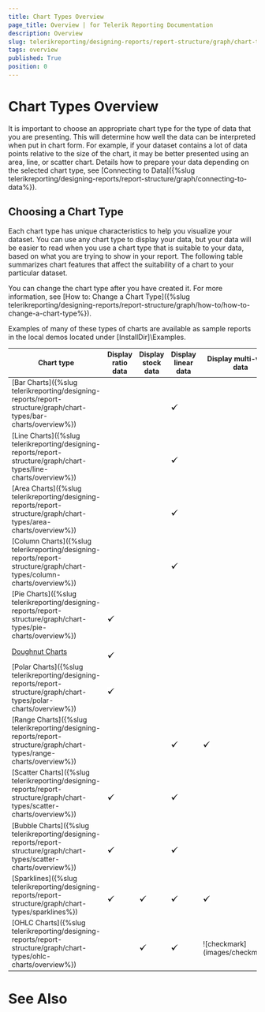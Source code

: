 ```yaml
---
title: Chart Types Overview
page_title: Overview | for Telerik Reporting Documentation
description: Overview
slug: telerikreporting/designing-reports/report-structure/graph/chart-types/overview
tags: overview
published: True
position: 0
---
```


# Chart Types Overview



It is important to choose an appropriate chart type for the type of data that you are presenting. This will determine how
        well the data can be interpreted when put in chart form. For example, if your dataset contains a lot of data points relative to
        the size of the chart, it may be better presented using an area, line, or scatter chart. Details how to prepare your
        data depending on the selected chart type, see [Connecting to Data]({%slug telerikreporting/designing-reports/report-structure/graph/connecting-to-data%}).

## Choosing a Chart Type

Each chart type has unique characteristics to help you visualize your dataset. You can use any chart type to 
        display your data, but your data will be easier to read when you use a chart type that is suitable to your data, 
        based on what you are trying to show in your report. The following table summarizes chart features that affect the 
        suitability of a chart to your particular dataset.

You can change the chart type after you have created it. For more information, see [How to: Change a Chart Type]({%slug telerikreporting/designing-reports/report-structure/graph/how-to/how-to-change-a-chart-type%}).

Examples of many of these types of charts are available as sample reports in the local demos located under [InstallDir]\Examples.


| Chart type | Display ratio data | Display stock data | Display linear data | Display multi-value data |
| ------ | ------ | ------ | ------ | ------ |
|[Bar Charts]({%slug telerikreporting/designing-reports/report-structure/graph/chart-types/bar-charts/overview%})|||  <br/>  ![checkmark](images/checkmark.gif)||
|[Line Charts]({%slug telerikreporting/designing-reports/report-structure/graph/chart-types/line-charts/overview%})|||  <br/>  ![checkmark](images/checkmark.gif)||
|[Area Charts]({%slug telerikreporting/designing-reports/report-structure/graph/chart-types/area-charts/overview%})|||  <br/>  ![checkmark](images/checkmark.gif)||
|[Column Charts]({%slug telerikreporting/designing-reports/report-structure/graph/chart-types/column-charts/overview%})|||  <br/>  ![checkmark](images/checkmark.gif)||
|[Pie Charts]({%slug telerikreporting/designing-reports/report-structure/graph/chart-types/pie-charts/overview%})|  <br/>  ![checkmark](images/checkmark.gif)||||
|[Doughnut Charts](9ed47840-c3ab-48c8-9845-f43066ba981e#choosing-a-chart-type)|  <br/>  ![checkmark](images/checkmark.gif)||||
|[Polar Charts]({%slug telerikreporting/designing-reports/report-structure/graph/chart-types/polar-charts/overview%})|  <br/>  ![checkmark](images/checkmark.gif)||||
|[Range Charts]({%slug telerikreporting/designing-reports/report-structure/graph/chart-types/range-charts/overview%})|||  <br/>  ![checkmark](images/checkmark.gif)|  <br/>  ![checkmark](images/checkmark.gif)|
|[Scatter Charts]({%slug telerikreporting/designing-reports/report-structure/graph/chart-types/scatter-charts/overview%})|  <br/>  ![checkmark](images/checkmark.gif)||  <br/>  ![checkmark](images/checkmark.gif)||
|[Bubble Charts]({%slug telerikreporting/designing-reports/report-structure/graph/chart-types/scatter-charts/overview%})|  <br/>  ![checkmark](images/checkmark.gif)||  <br/>  ![checkmark](images/checkmark.gif)||
|[Sparklines]({%slug telerikreporting/designing-reports/report-structure/graph/chart-types/sparklines%})|  <br/>  ![checkmark](images/checkmark.gif)|  <br/>  ![checkmark](images/checkmark.gif)|  <br/>  ![checkmark](images/checkmark.gif)|  <br/>  ![checkmark](images/checkmark.gif)|
|[OHLC Charts]({%slug telerikreporting/designing-reports/report-structure/graph/chart-types/ohlc-charts/overview%})||  <br/>  ![checkmark](images/checkmark.gif)|  <br/>  ![checkmark](images/checkmark.gif)|  <br/>  ![checkmark](images/checkmark.gif|




# See Also
